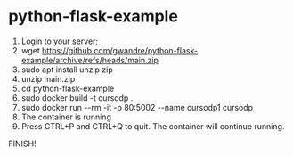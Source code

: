 # python-flask-example

1. Login to your server;
2. wget https://github.com/gwandre/python-flask-example/archive/refs/heads/main.zip
3. sudo apt install unzip zip
4. unzip main.zip
5. cd python-flask-example
6. sudo docker build -t cursodp .
7. sudo docker run --rm -it -p 80:5002 --name cursodp1 cursodp
8. The container is running
9. Press CTRL+P and CTRL+Q to quit. The container will continue running.

FINISH!
